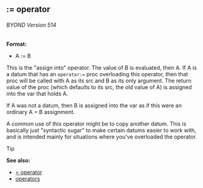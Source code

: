 ## := operator 
###### BYOND Version 514

**Format:**
+   A := B


This is the \"assign into\" operator. The value of B is
evaluated, then A. If A is a datum that has an `operator:=` proc
overloading this operator, then that proc will be called with A as its
src and B as its only argument. The return value of the proc (which
defaults to its src, the old value of A) is assigned into the var that
holds A. 

If A was not a datum, then B is assigned into the var
as if this were an ordinary A = B assignment. 

A common use of
this operator might be to copy another datum. This is basically just
\"syntactic sugar\" to make certain datums easier to work with, and is
intended mainly for situations where you\'ve overloaded the operator.

> [!TIP] 
> **See also:**
> +   [= operator](/ref/operator/=.md) 
> +   [operators](/ref/operator.md) <!-- -->